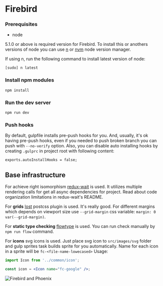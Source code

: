 # Firebird

### Prerequisites

* node

5.1.0 or above is required version for Firebird.
To install this or anothers versions of node you can use [n](https://github.com/tj/n) or [nvm](https://github.com/creationix/nvm) node version manager.

If using n, run the following command to install latest version of node:

```
[sudo] n latest
```

### Install npm modules

```
npm install
```

### Run the dev server
```
npm run dev
```

### Push hooks

By default, gulpfile installs pre-push hooks for you.
And, usually, it's ok having pre-push hooks, even if you needed to push broken branch
you can push with `--no-verify` option.
Also, you can disable auto installing hooks by creating `.gulprc` in project root with following content:

```
exports.autoInstallHooks = false;
```

## Base infrastructure

For achieve right isomorphism [redux-wait](https://www.npmjs.com/package/redux-wait) is used.
It utilizes multiple rendering calls for get all async dependencies for project.
Read about code organization limitations in redux-wait's README.

For **grids** [lost](https://www.npmjs.com/package/lost) postcss plugin is used. It's really good.
For different margins which depends on viewport size use `--grid-margin` css variable: `margin: 0 var(--grid-margin)`.

For **static type checking** [flowtype](http://flowtype.org/) is used. You can run check manually by `npm run flow` command.

For **icons** svg icons is used. Just place svg icon to `src/images/svg` folder and gulp sprites task builds sprite for you
automatically. Name for each icon in a sprite will be `fc-<file-name-lowecased>` Usage:

```jsx
import Icon from '../common/icon';

const icon = <Icon name="fc-google" />;

```

![Firebird and Phoenix](http://i.imgur.com/7Cyj5q8.jpg "Firebird and Phoenix")
